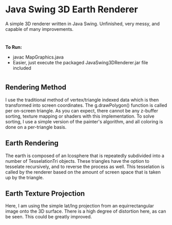 # Java Swing 3D Earth Renderer
A simple 3D renderer written in Java Swing. Unfinished, very messy, and capable of many improvements.
#
__To Run:__
- javac MapGraphics.java
- Easier, just execute the packaged JavaSwing3DRenderer.jar file included

#
## Rendering Method
I use the traditional method of vertex/triangle indexed data which is then transformed into screen coordinates. The g.drawPolygon() function is called per on-screen triangle. As you can expect, there cannot be any z-buffer sorting, texture mapping or shaders with this implementation. To solve sorting, I use a simple version of the painter's algorithm, and all coloring is done on a per-triangle basis.
## Earth Rendering
The earth is composed of an Icosphere that is repeatedly subdivided into a number of TesselationTri objects. These triangles have the option to tesselate recursively, and to reverse the process as well. This tesselation is called by the renderer based on the amount of screen space that is taken up by the triangle.
## Earth Texture Projection
Here, I am using the simple lat/lng projection from an equirrectangular image onto the 3D surface. There is a high degree of distortion here, as can be seen. This could be greatly improved.